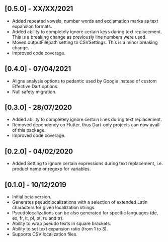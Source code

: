 ## [0.5.0] - XX/XX/2021

* Added repeated vowels, number words and exclamation marks as text expansion formats.
* Added ability to completely ignore certain keys during text replacement. This is a breaking change as previously line numbers were used.
* Moved outputFilepath setting to CSVSettings. This is a minor breaking change.
* Improved code coverage.

## [0.4.0] - 07/04/2021

* Aligns analysis options to pedantic used by Google instead of custom Effective Dart options.
* Null safety migration.

## [0.3.0] - 28/07/2020

* Added ability to completely ignore certain lines during text replacement.
* Removed dependency on Flutter, thus Dart-only projects can now avail of this package.
* Improved code coverage.

## [0.2.0] - 04/02/2020

* Added Setting to ignore certain expressions during text replacement, i.e. product name or regexp for variables.

## [0.1.0] - 10/12/2019

* Initial beta version.
* Generates pseudolocalizations with a selection of extended Latin characters for given localization strings.
* Pseudolocalizations can be also generated for specific languages (de, es, fr, it, pl, pt, ru and tr).
* Ability to wrap pseudo texts in square brackets.
* Ability to set text expansion ratio (from 1 to 3).
* Supports CSV localization files.
